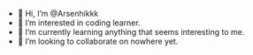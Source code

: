 - 👋 Hi, I’m @Arsenhikkk
- 👀 I’m interested in coding learner.
- 🌱 I’m currently learning anything that seems interesting to me.
- 💞️ I’m looking to collaborate on nowhere yet.
